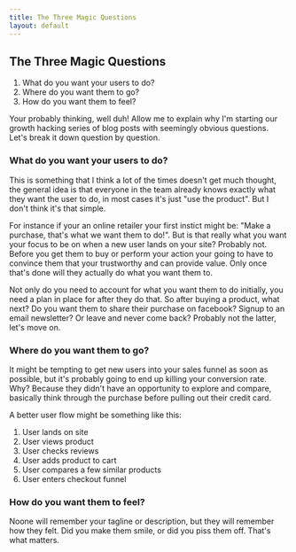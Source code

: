 ```yaml
---
title: The Three Magic Questions
layout: default
---
```


## The Three Magic Questions

1. What do you want your users to do?
2. Where do you want them to go?
3. How do you want them to feel?

Your probably thinking, well duh! Allow me to explain why I'm starting our growth hacking series of blog posts with seemingly obvious questions. Let's break it down question by question.

### What do you want your users to do?

This is something that I think a lot of the times doesn't get much thought, the general idea is that everyone in the team already knows exactly what they want the user to do, in most cases it's just "use the product". But I don't think it's that simple.

For instance if your an online retailer your first instict might be: "Make a purchase, that's what we want them to do!".  But is that really what you want your focus to be on when a new user lands on your site? Probably not. Before you get them to buy or perform your action your going to have to convince them that your trustworthy and can provide value.  Only once that's done will they actually do what you want them to.

Not only do you need to account for what you want them to do initially, you need a plan in place for after they do that. So after buying a product, what next? Do you want them to share their purchase on facebook? Signup to an email newsletter? Or leave and never come back? Probably not the latter, let's move on.

### Where do you want them to go?

It might be tempting to get new users into your sales funnel as soon as possible, but it's probably going to end up killing your conversion rate. Why? Because they didn't have an opportunity to explore and compare, basically think through the purchase before pulling out their credit card. 

A better user flow might be something like this:

1. User lands on site
2. User views product
3. User checks reviews
4. User adds product to cart
5. User compares a few similar products
6. User enters checkout funnel

### How do you want them to feel?

Noone will remember your tagline or description, but they will remember how they felt.  Did you make them smile, or did you piss them off.  That's what matters.
